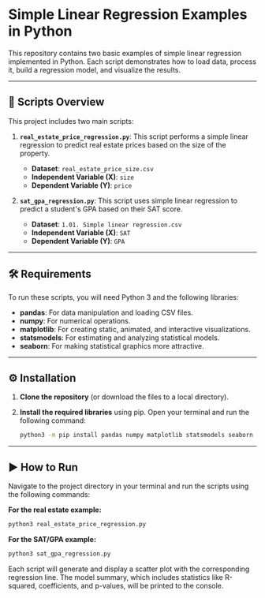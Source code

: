 # Simple Linear Regression Examples in Python

This repository contains two basic examples of simple linear regression implemented in Python. Each script demonstrates how to load data, process it, build a regression model, and visualize the results.

-----

## 📂 Scripts Overview

This project includes two main scripts:

1.  **`real_estate_price_regression.py`**: This script performs a simple linear regression to predict real estate prices based on the size of the property.

      * **Dataset**: `real_estate_price_size.csv`
      * **Independent Variable (X)**: `size`
      * **Dependent Variable (Y)**: `price`

2.  **`sat_gpa_regression.py`**: This script uses simple linear regression to predict a student's GPA based on their SAT score.

      * **Dataset**: `1.01. Simple linear regression.csv`
      * **Independent Variable (X)**: `SAT`
      * **Dependent Variable (Y)**: `GPA`

-----

## 🛠️ Requirements

To run these scripts, you will need Python 3 and the following libraries:

  * **pandas**: For data manipulation and loading CSV files.
  * **numpy**: For numerical operations.
  * **matplotlib**: For creating static, animated, and interactive visualizations.
  * **statsmodels**: For estimating and analyzing statistical models.
  * **seaborn**: For making statistical graphics more attractive.

-----

## ⚙️ Installation

1.  **Clone the repository** (or download the files to a local directory).

2.  **Install the required libraries** using pip. Open your terminal and run the following command:

    ```bash
    python3 -m pip install pandas numpy matplotlib statsmodels seaborn
    ```

-----

## ▶️ How to Run

Navigate to the project directory in your terminal and run the scripts using the following commands:

**For the real estate example:**

```bash
python3 real_estate_price_regression.py
```

**For the SAT/GPA example:**

```bash
python3 sat_gpa_regression.py
```

Each script will generate and display a scatter plot with the corresponding regression line. The model summary, which includes statistics like R-squared, coefficients, and p-values, will be printed to the console.
